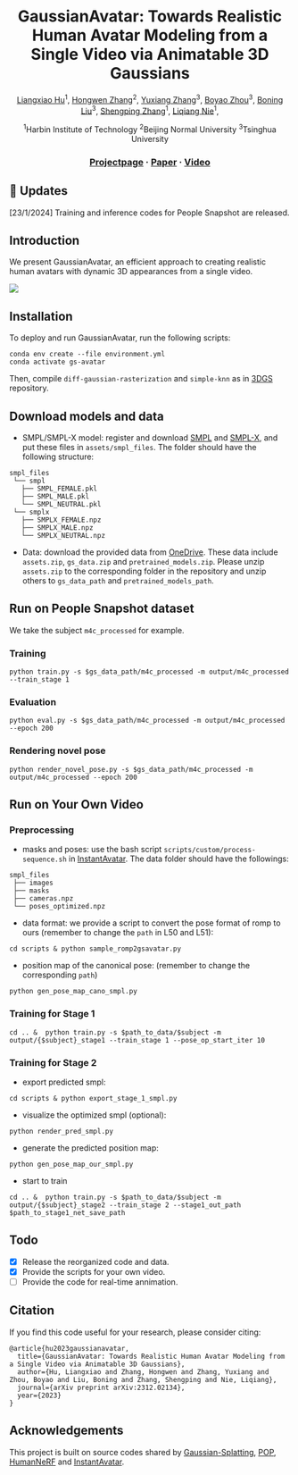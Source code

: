<div align="center">

# <b>GaussianAvatar</b>: Towards Realistic Human Avatar Modeling from a Single Video via Animatable 3D Gaussians

[Liangxiao Hu](https://huliangxiao.github.io/)<sup>1</sup>, [Hongwen Zhang](https://zhanghongwen.cn/)<sup>2</sup>, [Yuxiang Zhang](https://zhangyux15.github.io/)<sup>3</sup>, [Boyao Zhou](https://morpheo.inrialpes.fr/people/zhou/)<sup>3</sup>, [Boning Liu](https://liuboning2.github.io/)<sup>3</sup>, [Shengping Zhang](http://homepage.hit.edu.cn/zhangshengping)<sup>1</sup>, [Liqiang Nie](https://liqiangnie.github.io/)<sup>1</sup>,

<sup>1</sup>Harbin Institute of Technology <sup>2</sup>Beijing Normal University <sup>3</sup>Tsinghua University

### [Projectpage](https://huliangxiao.github.io/GaussianAvatar) · [Paper](https://arxiv.org/abs/2312.02134) · [Video](https://www.youtube.com/watch?v=a4g8Z9nCF-k)

</div>

## :mega: Updates
[23/1/2024] Training and inference codes for People Snapshot are released.

## Introduction

We present GaussianAvatar, an efficient approach to creating realistic human avatars with dynamic 3D appearances from a single video. 

![](live_demo/gaussianavatar.gif)


## Installation

To deploy and run GaussianAvatar, run the following scripts:
```
conda env create --file environment.yml
conda activate gs-avatar
```

Then, compile ```diff-gaussian-rasterization``` and ```simple-knn``` as in [3DGS](https://github.com/graphdeco-inria/gaussian-splatting) repository.

## Download models and data 

- SMPL/SMPL-X model: register and download [SMPL](https://smpl.is.tue.mpg.de/) and [SMPL-X](https://smpl-x.is.tue.mpg.de/), and put these files in ```assets/smpl_files```. The folder should have the following structure:
```
smpl_files
 └── smpl
   ├── SMPL_FEMALE.pkl
   ├── SMPL_MALE.pkl
   └── SMPL_NEUTRAL.pkl
 └── smplx
   ├── SMPLX_FEMALE.npz
   ├── SMPLX_MALE.npz
   └── SMPLX_NEUTRAL.npz
```

- Data: download the provided data from [OneDrive](https://hiteducn0-my.sharepoint.com/:f:/g/personal/lx_hu_hit_edu_cn/EsGcL5JGKhVGnaAtJ-rb1sQBR4MwkdJ9EWqJBIdd2mpi2w?e=KnloBM). These data include ```assets.zip```, ```gs_data.zip``` and ```pretrained_models.zip```. Please unzip ```assets.zip``` to the corresponding folder in the repository and unzip others to `gs_data_path` and `pretrained_models_path`.


## Run on People Snapshot dataset

We take the subject `m4c_processed` for example.

### Training

```
python train.py -s $gs_data_path/m4c_processed -m output/m4c_processed --train_stage 1
```

### Evaluation

```
python eval.py -s $gs_data_path/m4c_processed -m output/m4c_processed --epoch 200
```

### Rendering novel pose

```
python render_novel_pose.py -s $gs_data_path/m4c_processed -m output/m4c_processed --epoch 200
```

## Run on Your Own Video

### Preprocessing

- masks and poses: use the bash script `scripts/custom/process-sequence.sh` in [InstantAvatar](https://github.com/tijiang13/InstantAvatar). The data folder should have the followings:
```
smpl_files
 ├── images
 ├── masks
 ├── cameras.npz
 └── poses_optimized.npz
```
- data format: we provide a script to convert the pose format of romp to ours (remember to change the `path` in L50 and L51):
```
cd scripts & python sample_romp2gsavatar.py
```
- position map of the canonical pose: (remember to change the corresponding `path`)
```
python gen_pose_map_cano_smpl.py
```

### Training for Stage 1

```
cd .. &  python train.py -s $path_to_data/$subject -m output/{$subject}_stage1 --train_stage 1 --pose_op_start_iter 10
```

### Training for Stage 2

- export predicted smpl:
```
cd scripts & python export_stage_1_smpl.py
```
- visualize the optimized smpl (optional):
```
python render_pred_smpl.py
```
- generate the predicted position map:
```
python gen_pose_map_our_smpl.py
```
- start to train
```
cd .. &  python train.py -s $path_to_data/$subject -m output/{$subject}_stage2 --train_stage 2 --stage1_out_path $path_to_stage1_net_save_path
```

## Todo

- [x] Release the reorganized code and data.
- [x] Provide the scripts for your own video.
- [ ] Provide the code for real-time annimation. 

## Citation

If you find this code useful for your research, please consider citing:
```
@article{hu2023gaussianavatar,
  title={GaussianAvatar: Towards Realistic Human Avatar Modeling from a Single Video via Animatable 3D Gaussians},
  author={Hu, Liangxiao and Zhang, Hongwen and Zhang, Yuxiang and Zhou, Boyao and Liu, Boning and Zhang, Shengping and Nie, Liqiang},
  journal={arXiv preprint arXiv:2312.02134},
  year={2023}
}
```

## Acknowledgements

This project is built on source codes shared by [Gaussian-Splatting](https://github.com/graphdeco-inria/gaussian-splatting), [POP](https://github.com/qianlim/POP), [HumanNeRF](https://github.com/chungyiweng/humannerf) and [InstantAvatar](https://github.com/tijiang13/InstantAvatar).
